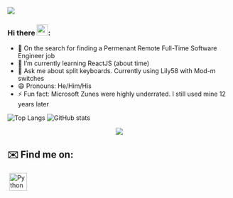![](https://visitor-badge.laobi.icu/badge?page_id=PilarCha)

### Hi there <img src="https://media.giphy.com/media/hvRJCLFzcasrR4ia7z/giphy.gif" width="25px">:

<!--
**PilarCha/PilarCha** is a ✨ _special_ ✨ repository because its `README.md` (this file) appears on your GitHub profile.

Here are some ideas to get you started:
-->
- 🔭 On the search for finding a Permenant Remote Full-Time Software Engineer job
- 🌱 I’m currently learning ReactJS (about time)
- 💬 Ask me about split keyboards. Currently using Lily58 with Mod-m switches
- :smile: Pronouns: He/Him/His
- ⚡ Fun fact: Microsoft Zunes were highly underrated. I still used mine 12 years later

![Top Langs](https://github-readme-stats.vercel.app/api/top-langs/?username=PilarCha&theme=radical&hide=HTML,css) 
![GitHub stats](https://github-readme-stats.vercel.app/api?username=PilarCha&show_icons=true&theme=radical)

<p align="center">
  <img alig src="https://github-profile-trophy.vercel.app/?username=PilarCha&column=6&rank=SSS,SS,S,AAA,AA,A,B,C" />
</p>


## ✉️ Find me on:

<p align="left">
 <a href="https://www.linkedin.com/in/pilar-chavez/" target="_blank" rel="noopener noreferrer"> <img src="https://cdn.jsdelivr.net/npm/simple-icons@v3/icons/linkedin.svg" alt="Python" height="40" style="vertical-align:top; margin:4px"></a>
</p>

<br />
